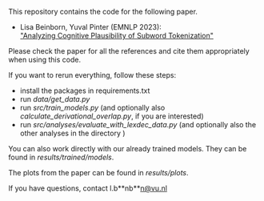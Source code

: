 This repository contains the code for the following paper.<br>
- Lisa Beinborn, Yuval Pinter (EMNLP 2023): <br>
["Analyzing Cognitive Plausibility of Subword Tokenization"](http://arxiv.org/abs/2310.13348)

Please check the paper for all the references and cite them appropriately when using this code. 

If you want to rerun everything, follow these steps: 
- install the packages in requirements.txt
- run *data/get_data.py*
- run *src/train_models.py* (and optionally also *calculate_derivational_overlap.py*, if you are interested)
- run *src/analyses/evaluate_with_lexdec_data.py* (and optionally also the other analyses in the directory )

You can also work directly with our already trained models. They can be found in *results/trained/models*. 

The plots from the paper can be found in *results/plots*.

If you have questions, contact l.b\*\*nb\*\*n@vu.nl
